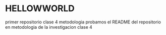 # HELLOWWORLD
primer repositorio clase 4 metodologia
probamos el README del repositorio
en metodologia de la investigacion
clase 4

